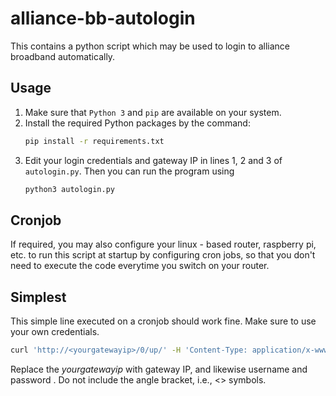 # alliance-bb-autologin
This contains a python script which may be used to login to alliance broadband automatically.

## Usage
1. Make sure that `Python 3` and `pip` are available on your system.
2. Install the required Python packages by the command:
    ```bash
    pip install -r requirements.txt
    ```
3. Edit your login credentials and gateway IP in lines 1, 2 and 3 of `autologin.py`. Then you can run the program using
   ```bash
   python3 autologin.py
   ```

## Cronjob
If required, you may also configure your linux - based router, raspberry pi, etc. to run this script at startup by configuring cron jobs, so that you don't need to execute the code everytime you switch on your router.

## Simplest
This simple line executed on a cronjob should work fine. Make sure to use your own credentials.

```bash
curl 'http://<yourgatewayip>/0/up/' -H 'Content-Type: application/x-www-form-urlencoded' --data-raw 'user=<typeusernamehere>&pass=<your4digitpassword>&login=Login'
```

Replace the *yourgatewayip* with gateway IP, and likewise username and password . Do not include the angle bracket, i.e., <> symbols.

